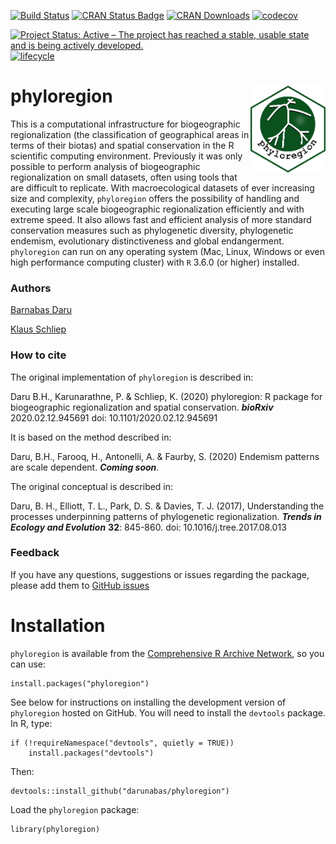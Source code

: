 [![Build Status](https://travis-ci.org/darunabas/phyloregion.svg?branch=master)](https://travis-ci.org/darunabas/phyloregion)
[![CRAN Status Badge](http://www.r-pkg.org/badges/version/phyloregion)](https://cran.r-project.org/package=phyloregion)
[![CRAN Downloads](http://cranlogs.r-pkg.org/badges/phyloregion)](https://cran.r-project.org/package=phyloregion)
[![codecov](https://codecov.io/gh/darunabas/phyloregion/branch/master/graph/badge.svg)](https://codecov.io/gh/darunabas/phyloregion)

[![Project Status: Active – The project has reached a stable, usable state and is being actively developed.](http://www.repostatus.org/badges/latest/active.svg)](http://www.repostatus.org/#active)
[![lifecycle](https://img.shields.io/badge/lifecycle-experimental-orange.svg)](https://www.tidyverse.org/lifecycle/#experimental)

# phyloregion <img src='man/figures/logo.png' align="right" width="120" />

This is a computational infrastructure for biogeographic regionalization (the classification of geographical areas in terms of their biotas) and spatial conservation in the R scientific computing environment. Previously it was only possible to perform analysis of biogeographic regionalization on small datasets, often using tools that are difficult to replicate. With macroecological datasets of ever increasing size and complexity, `phyloregion` offers the possibility of handling and executing large scale biogeographic regionalization efficiently and with extreme speed. It also allows fast and efficient analysis of more standard conservation measures such as phylogenetic diversity, phylogenetic endemism, evolutionary distinctiveness and global endangerment. `phyloregion` can run on any operating system (Mac, Linux, Windows or even high performance computing cluster) with `R` 3.6.0 (or higher) installed.
### Authors
[Barnabas Daru](https://barnabasdaru.com/) 

[Klaus Schliep](https://kschliep.netlify.com/)
### How to cite
The original implementation of ```phyloregion``` is described in:

Daru B.H., Karunarathne, P. & Schliep, K. (2020) phyloregion: R package for biogeographic regionalization and spatial conservation. **_bioRxiv_** 2020.02.12.945691 doi: 10.1101/2020.02.12.945691

It is based on the method described in:

Daru, B.H., Farooq, H., Antonelli, A. & Faurby, S. (2020) Endemism patterns are scale dependent. **_Coming soon_**. 

The original conceptual is described in:

Daru, B. H., Elliott, T. L., Park, D. S. & Davies, T. J. (2017), Understanding the processes underpinning patterns of phylogenetic regionalization. **_Trends in Ecology and Evolution_** __32__: 845-860. doi: 10.1016/j.tree.2017.08.013

### Feedback
If you have any questions, suggestions or issues regarding the package, please add them to [GitHub issues](https://github.com/darunabas/phyloregion/issues)

# Installation

`phyloregion` is available from the [Comprehensive R Archive Network](https://cran.r-project.org/web/packages/phyloregion/index.html), so you can use:

```
install.packages("phyloregion")
```

See below for instructions on installing the development version of `phyloregion` hosted on GitHub. You will need to install the `devtools` package. In R, type:

```
if (!requireNamespace("devtools", quietly = TRUE)) 
    install.packages("devtools") 
```

Then:

```
devtools::install_github("darunabas/phyloregion")
```

Load the `phyloregion` package:

```
library(phyloregion)
```
